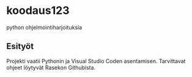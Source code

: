 # koodaus123
python ohjelmointiharjoituksia
## Esityöt
Projekti vaatii Pythonin ja Visual Studio Coden asentamisen.
Tarvittavat ohjeet löytyvät Rasekon Githubista.
